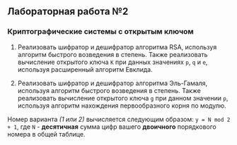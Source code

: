 ## Лабораторная работа №2
### Криптографические системы с открытым ключом

1. Реализовать шифратор и дешифратор алгоритма RSA, используя алгоритм быстрого возведения в степень. Также реализовать вычисление открытого ключа `K` при данных значениях `p`, `q` и `e`, используя расширенный алгоритм Евклида.

3. Реализовать шифратор и дешифратор алгоритма Эль-Гамаля, используя алгоритм быстрого возведения в степень. Также реализовать вычисление открытого ключа `g` при данном значении `p`, используя алгоритм нахождения первообразного корня по модулю.

Номер варианта _(1 или 2)_ вычисляется следующим образом:
`y = N mod 2 + 1`,
где `N` - **десятичная** сумма цифр вашего **двоичного** порядкового номера в общей таблице.
